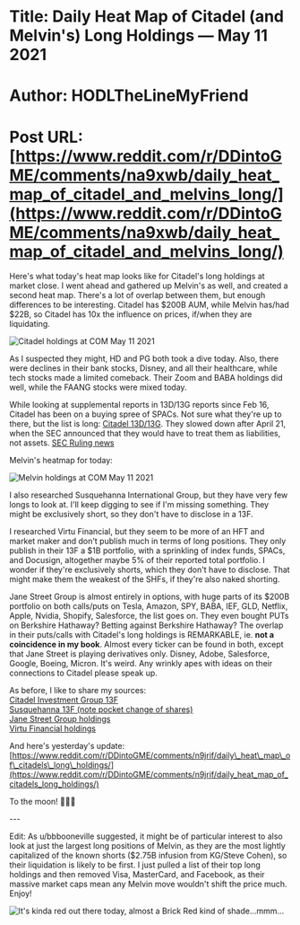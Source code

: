 # Title: Daily Heat Map of Citadel (and Melvin's) Long Holdings — May 11 2021
# Author: HODLTheLineMyFriend
# Post URL: [https://www.reddit.com/r/DDintoGME/comments/na9xwb/daily_heat_map_of_citadel_and_melvins_long/](https://www.reddit.com/r/DDintoGME/comments/na9xwb/daily_heat_map_of_citadel_and_melvins_long/)


Here's what today's heat map looks like for Citadel's long holdings at market close. I went ahead and gathered up Melvin's as well, and created a second heat map. There's a lot of overlap between them, but enough differences to be interesting. Citadel has $200B AUM, while Melvin has/had $22B, so Citadel has 10x the influence on prices, if/when they are liquidating.

![ Citadel holdings at COM May 11 2021 ](https://preview.redd.it/gmnt2mcxjky61.png?width=1628&format=png&auto=webp&s=d107f73dc8e112497a00f94a466ee28e1cc71850)

As I suspected they might, HD and PG both took a dive today. Also, there were declines in their bank stocks, Disney, and all their healthcare, while tech stocks made a limited comeback. Their Zoom and BABA holdings did well, while the FAANG stocks were mixed today.

While looking at supplemental reports in 13D/13G reports since Feb 16, Citadel has been on a buying spree of SPACs. Not sure what they're up to there, but the list is long: [Citadel 13D/13G](https://www.insidermonkey.com/hedge-fund/citadel+investment+group/44/latest-13dg-filings/#/). They slowed down after April 21, when the SEC announced that they would have to treat them as liabilities, not assets. [SEC Ruling news](https://247wallst.com/investing/2021/04/13/how-sec-ruling-cuts-spacs-action/)

Melvin's heatmap for today:

![ Melvin holdings at COM May 11 2021 ](https://preview.redd.it/ncds01kzjky61.png?width=1623&format=png&auto=webp&s=2a763db3f779423ae8eda6ad77250cd7925ef1a2)

I also researched Susquehanna International Group, but they have very few longs to look at. I'll keep digging to see if I'm missing something. They might be exclusively short, so they don't have to disclose in a 13F.

I researched Virtu Financial, but they seem to be more of an HFT and market maker and don't publish much in terms of long positions. They only publish in their 13F a $1B portfolio, with a sprinkling of index funds, SPACs, and Docusign, altogether maybe 5% of their reported total portfolio. I wonder if they're exclusively shorts, which they don't have to disclose. That might make them the weakest of the SHFs, if they're also naked shorting.

Jane Street Group is almost entirely in options, with huge parts of its $200B portfolio on both calls/puts on Tesla, Amazon, SPY, BABA, IEF, GLD, Netflix, Apple, Nvidia, Shopify, Salesforce, the list goes on. They even bought PUTs on Berkshire Hathaway? Betting against Berkshire Hathaway? The overlap in their puts/calls with Citadel's long holdings is REMARKABLE, ie. **not a coincidence in my book**. Almost every ticker can be found in both, except that Jane Street is playing derivatives only. Disney, Adobe, Salesforce, Google, Boeing, Micron. It's weird. Any wrinkly apes with ideas on their connections to Citadel please speak up.

As before, I like to share my sources:  
[Citadel Investment Group 13F](https://www.insidermonkey.com/hedge-fund/citadel+investment+group/44/holdings/#/)  
[Susquehanna 13F (note pocket change of shares)](https://www.sec.gov/Archives/edgar/data/1765924/000176592421000001/xslForm13F_X01/file.XML)  
[Jane Street Group holdings](https://www.insidermonkey.com/institutional-investor/jane+street+group+llc/601711/holdings/)  
[Virtu Financial holdings](https://www.insidermonkey.com/institutional-investor/virtu+financial+llc/769/holdings/)

And here's yesterday's update:  
[https://www.reddit.com/r/DDintoGME/comments/n9jrif/daily\_heat\_map\_of\_citadels\_long\_holdings/](https://www.reddit.com/r/DDintoGME/comments/n9jrif/daily_heat_map_of_citadels_long_holdings/)

To the moon! 🚀🚀🚀

\---

Edit: As u/bbbooneville suggested, it might be of particular interest to also look at just the largest long positions of Melvin, as they are the most lightly capitalized of the known shorts ($2.75B infusion from KG/Steve Cohen), so their liquidation is likely to be first. I just pulled a list of their top long holdings and then removed Visa, MasterCard, and Facebook, as their massive market caps mean any Melvin move wouldn't shift the price much. Enjoy!

![It's kinda red out there today, almost a Brick Red kind of shade...mmm...](https://preview.redd.it/77167y90tky61.png?width=1501&format=png&auto=webp&s=c1f751650be769bfaba90f31ad29fcb11eb94dac)